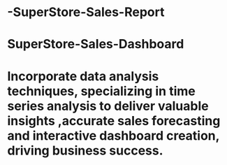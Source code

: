 # -SuperStore-Sales-Report
# SuperStore-Sales-Dashboard
 # Incorporate data analysis techniques, specializing in time series analysis to deliver valuable insights ,accurate sales forecasting and interactive dashboard creation, driving business success.

